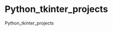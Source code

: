# Python_tkinter_projects
<p style="text:red"> Python_tkinter_projects</p?
<img src="https://i.imgur.com/M56E0ry.jpg"/>

